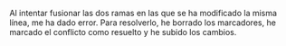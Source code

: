 Al intentar fusionar las dos ramas en las que se ha modificado la misma línea, me ha dado error. 
Para resolverlo, he borrado los marcadores, he marcado el conflicto como resuelto y he subido los cambios. 